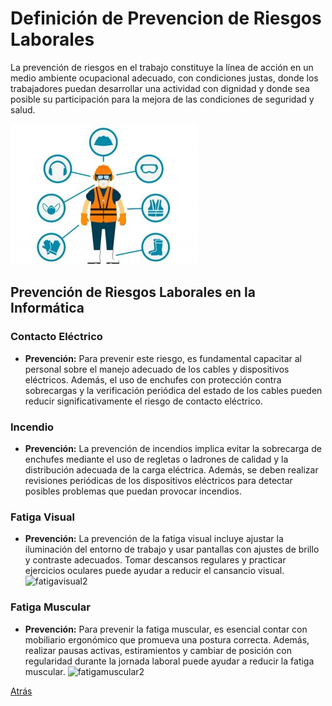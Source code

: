 # Definición de Prevencion de Riesgos Laborales

La prevención de riesgos en el trabajo constituye la línea de acción en un medio ambiente ocupacional adecuado, con condiciones justas, donde los trabajadores puedan desarrollar una actividad con dignidad y donde sea posible su participación para la mejora de las condiciones de seguridad y salud.​

![PrevRiesgos-laborales](/Imagenes/prev.jpg)
## Prevención de Riesgos Laborales en la Informática

### Contacto Eléctrico
- **Prevención:** Para prevenir este riesgo, es fundamental capacitar al personal sobre el manejo adecuado de los cables y dispositivos eléctricos. Además, el uso de enchufes con protección contra sobrecargas y la verificación periódica del estado de los cables pueden reducir significativamente el riesgo de contacto eléctrico.

### Incendio
- **Prevención:** La prevención de incendios implica evitar la sobrecarga de enchufes mediante el uso de regletas o ladrones de calidad y la distribución adecuada de la carga eléctrica. Además, se deben realizar revisiones periódicas de los dispositivos eléctricos para detectar posibles problemas que puedan provocar incendios.

### Fatiga Visual
- **Prevención:** La prevención de la fatiga visual incluye ajustar la iluminación del entorno de trabajo y usar pantallas con ajustes de brillo y contraste adecuados. Tomar descansos regulares y practicar ejercicios oculares puede ayudar a reducir el cansancio visual.
![fatigavisual2](/Imagenes/fatvisual2.jpeg)

### Fatiga Muscular
- **Prevención:** Para prevenir la fatiga muscular, es esencial contar con mobiliario ergonómico que promueva una postura correcta. Además, realizar pausas activas, estiramientos y cambiar de posición con regularidad durante la jornada laboral puede ayudar a reducir la fatiga muscular.
![fatigamuscular2](/Imagenes/dmgmuscular2.jpeg)

[Atrás](/README.md)
